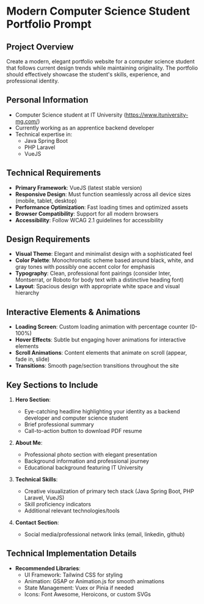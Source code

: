 # Modern Computer Science Student Portfolio Prompt

## Project Overview
Create a modern, elegant portfolio website for a computer science student that follows current design trends while maintaining originality. The portfolio should effectively showcase the student's skills, experience, and professional identity.

## Personal Information
- Computer Science student at IT University (https://www.ituniversity-mg.com/)
- Currently working as an apprentice backend developer
- Technical expertise in:
  - Java Spring Boot
  - PHP Laravel
  - VueJS

## Technical Requirements
- **Primary Framework**: VueJS (latest stable version)
- **Responsive Design**: Must function seamlessly across all device sizes (mobile, tablet, desktop)
- **Performance Optimization**: Fast loading times and optimized assets
- **Browser Compatibility**: Support for all modern browsers
- **Accessibility**: Follow WCAG 2.1 guidelines for accessibility

## Design Requirements
- **Visual Theme**: Elegant and minimalist design with a sophisticated feel
- **Color Palette**: Monochromatic scheme based around black, white, and gray tones with possibly one accent color for emphasis
- **Typography**: Clean, professional font pairings (consider Inter, Montserrat, or Roboto for body text with a distinctive heading font)
- **Layout**: Spacious design with appropriate white space and visual hierarchy

## Interactive Elements & Animations
- **Loading Screen**: Custom loading animation with percentage counter (0-100%)
- **Hover Effects**: Subtle but engaging hover animations for interactive elements
- **Scroll Animations**: Content elements that animate on scroll (appear, fade in, slide)
- **Transitions**: Smooth page/section transitions throughout the site

## Key Sections to Include
1. **Hero Section**:
   - Eye-catching headline highlighting your identity as a backend developer and computer science student
   - Brief professional summary
   - Call-to-action button to download PDF resume

2. **About Me**:
   - Professional photo section with elegant presentation
   - Background information and professional journey
   - Educational background featuring IT University

3. **Technical Skills**:
   - Creative visualization of primary tech stack (Java Spring Boot, PHP Laravel, VueJS)
   - Skill proficiency indicators
   - Additional relevant technologies/tools

5. **Contact Section**:
   - Social media/professional network links (email, linkedin, github)

## Technical Implementation Details
- **Recommended Libraries**:
  - UI Framework: Tailwind CSS for styling
  - Animation: GSAP or Animation.js for smooth animations
  - State Management: Vuex or Pinia if needed
  - Icons: Font Awesome, Heroicons, or custom SVGs